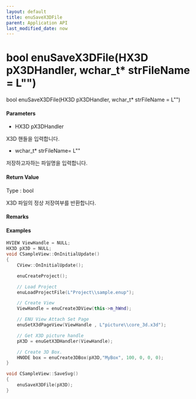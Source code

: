 ```yaml
---
layout: default
title: enuSaveX3DFile
parent: Application API
last_modified_date: now
---
```

# bool enuSaveX3DFile\(HX3D pX3DHandler, wchar\_t\* strFileName = L""\)

bool enuSaveX3DFile\(HX3D pX3DHandler, wchar\_t\* strFileName = L""\)

#### Parameters

* HX3D pX3DHandler

X3D 핸들을 입력합니다.

* wchar\_t\* strFileName= L""

저장하고자하는 파일명을 입력합니다.

#### Return Value

Type : bool

X3D 파일의 정상 저장여부를 반환합니다.

#### Remarks

#### Examples

```cpp
HVIEW ViewHandle = NULL; 
HX3D pX3D = NULL;
void CSampleView::OnInitialUpdate() 
{ 
    CView::OnInitialUpdate(); 

    enuCreateProject(); 

    // Load Project
    enuLoadProjectFile(L"Project\\sample.enup"); 

    // Create View
    ViewHandle = enuCreate3DView(this->m_hWnd); 

    // ENU View Attach Set Page 
    enuSetX3dPageView(ViewHandle , L"picture\\core_3d.x3d");

    // Get X3D picture handle
    pX3D = enuGetX3DHandler(ViewHandle);

    // Create 3D Box.
    HNODE box = enuCreate3DBox(pX3D,"MyBox", 100, 0, 0, 0);        
}

void CSampleView::SaveSvg()
{
    enuSaveX3DFile(pX3D);
}
```



